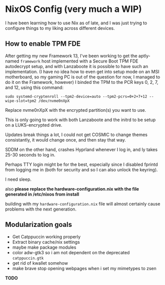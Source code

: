 # NixOS Config (very much a WIP)

I have been learning how to use Nix as of late, and I was just trying to configure things to my liking across different devices.

## How to enable TPM FDE
After getting my new Framework 13, I've been working to get the aptly-named `framework` host implemented with a Secure Boot TPM FDE autodecrypt setup, and with Lanzaboote it is possible to have such an implementation. (I have no idea how to even get into setup mode on an MSI motherboard, so my gaming PC is out of the question for now, I managed to do it on the Framework, however) I binded the TPM to the PCR keys 0, 2, 7, and 12, using this command:

```
sudo systemd-cryptenroll --tpm2-device=auto --tpm2-pcrs=0+2+7+12 --wipe-slot=tpm2 /dev/nvme0nXpX
```

Replace nvme0nXpX with the encrypted partition(s) you want to use.

This is only going to work with both Lanzaboote and the initrd to be setup on a LUKS-encrypted drive.

Updates break things a lot, I could not get COSMIC to change themes consistantly, it would change once, and then stay that way.

SDDM on the other hand, crashes Hyprland whenever I log in, and ly takes 25-30 seconds to log in.

Perhaps TTY login might be for the best, especially since I disabled fprintd from logging me in (both for security and so I can also unlock the keyring).

I need sleep.

also **please replace the hardware-configuration.nix with the file generated in /etc/nixos from install**

building with my `hardware-configuration.nix` file will almost certainly cause problems with the next generation.

## Modularization goals
- Get Catppuccin working properly
- Extract binary cache/nix settings
- maybe make package modules
- color adw-gtk3 so i am not dependent on the deprecated `catppuccin.gtk`
- get rid of kwallet somehow
- make brave stop opening webpages when i set my mimetypes to zsen

**TODO**
